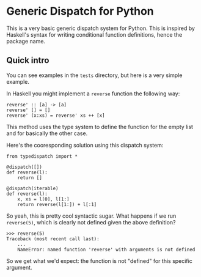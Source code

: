 # Generic Dispatch for Python

This is a very basic generic dispatch system for Python.
This is inspired by Haskell's syntax for writing conditional function
definitions, hence the package name.

## Quick intro

You can see examples in the `tests` directory, but here is a very simple
example.

In Haskell you might implement a `reverse` function the following way:

    reverse' :: [a] -> [a]  
    reverse' [] = []  
    reverse' (x:xs) = reverse' xs ++ [x] 

This method uses the type system to define the function for the empty
list and for basically the other case.

Here's the cooresponding solution using this dispatch system:

    from typedispatch import *

    @dispatch([])
    def reverse(l):
        return []

    @dispatch(iterable)
    def reverse(l):
        x, xs = l[0], l[1:]
        return reverse(l[1:]) + l[:1]

So yeah, this is pretty cool syntactic sugar. What happens if we
run `reverse(5)`, which is clearly not defined given the above definition?

    >>> reverse(5)
    Traceback (most recent call last):
        ...
        NameError: named function 'reverse' with arguments is not defined

So we get what we'd expect: the function is not "defined" for this specific
argument.
